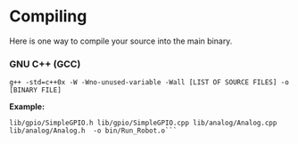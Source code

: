 # Compiling
Here is one way to compile your source into the main binary.

### GNU C++ (GCC)

```g++ -std=c++0x -W -Wno-unused-variable -Wall [LIST OF SOURCE FILES] -o [BINARY FILE]```

**Example:**
```g++ -std=c++0x -W -Wno-unused-variable -Wall Main.cpp Run.h Run.cpp RobotRun.cpp RobotRun.h 
lib/gpio/SimpleGPIO.h lib/gpio/SimpleGPIO.cpp lib/analog/Analog.cpp lib/analog/Analog.h  -o bin/Run_Robot.o```
